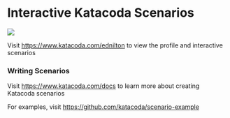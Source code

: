 # Interactive Katacoda Scenarios

[![](http://shields.katacoda.com/katacoda/ednilton/count.svg)](https://www.katacoda.com/ednilton "Get your profile on Katacoda.com")

Visit https://www.katacoda.com/ednilton to view the profile and interactive scenarios

### Writing Scenarios
Visit https://www.katacoda.com/docs to learn more about creating Katacoda scenarios

For examples, visit https://github.com/katacoda/scenario-example
